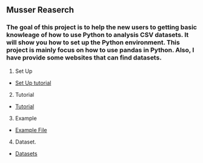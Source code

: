 ## Musser Reaserch

### The goal of this project is to help the new users to getting basic knowleage of how to use Python to analysis CSV datasets. It will show you how to set up the Python environment. This project is mainly focus on how to use pandas in Python. Also, I have provide some websites that can find datasets.

1. Set Up
* [Set Up tutorial](Set_Up/Set_up.md)

2. Tutorial
* [Tutorial](Tutorial.md)

3. Example
* [Example File](Example_File/Research_Filter.ipynb)

4. Dataset.
* [Datasets](Source.md)



